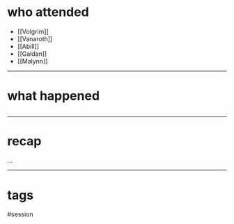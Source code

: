# who attended

- [[Volgrim]]
- [[Vanaroth]]
- [[Abill]]
- [[Galdan]]
- [[Malynn]]

---
# what happened

## 

---
# recap

...

---
# tags

#session